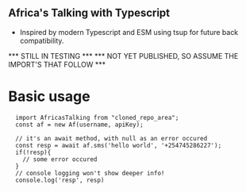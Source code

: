 ## Africa's Talking with Typescript
- Inspired by modern Typescript and ESM using tsup for future back compatibility.

*** STILL IN TESTING ***
*** NOT YET PUBLISHED, SO ASSUME THE IMPORT'S THAT FOLLOW ***

# Basic usage
```
  import AfricasTalking from "cloned_repo_area";
  const af = new Af(username, apiKey);

  // it's an await method, with null as an error occured
  const resp = await af.sms('hello world', '+254745286227');
  if(!resp){
    // some error occured
  }
  // console logging won't show deeper info!
  console.log('resp', resp)
```

